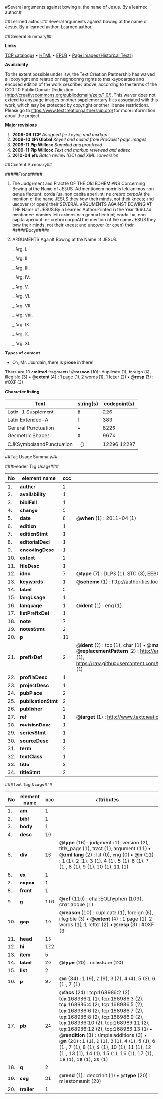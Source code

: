 #Several arguments against bowing at the name of Jesus. By a learned author.#

##Learned author.##
Several arguments against bowing at the name of Jesus. By a learned author.
Learned author.

##General Summary##

**Links**

[TCP catalogue](http://www.ota.ox.ac.uk/tcp/)  • 
[HTML](http://tei.it.ox.ac.uk/tcp/Texts-HTML/free/A92/A92970.html)  • 
[EPUB](http://tei.it.ox.ac.uk/tcp/Texts-EPUB/free/A92/A92970.epub) • 
[Page images (Historical Texts)](https://historicaltexts.jisc.ac.uk/eebo-99863477e)

**Availability**

To the extent possible under law, the Text Creation Partnership has waived all copyright and related or neighboring rights to this keyboarded and encoded edition of the work described above, according to the terms of the CC0 1.0 Public Domain Dedication (http://creativecommons.org/publicdomain/zero/1.0/). This waiver does not extend to any page images or other supplementary files associated with this work, which may be protected by copyright or other license restrictions. Please go to https://www.textcreationpartnership.org/ for more information about the project.

**Major revisions**

1. __2009-09__ __TCP__ *Assigned for keying and markup*
1. __2009-10__ __SPi Global__ *Keyed and coded from ProQuest page images*
1. __2009-11__ __Pip Willcox__ *Sampled and proofread*
1. __2009-11__ __Pip Willcox__ *Text and markup reviewed and edited*
1. __2010-04__ __pfs__ *Batch review (QC) and XML conversion*

##Content Summary##

#####Front#####

1. The Judgement and Practiſe OF THE Old BOHEMIANS Concerning Bowing at the Name of JESUS.
Ad mentionem nominis Ieſu animos non genua flectunt; corda ſua, non capita aperiunt: ne crebro corpoAt the mention of the name JESUS they bow their minds, not their knees; and uncover (or open) their SEVERAL ARGUMENTS AGAINST BOWING AT THE Name of JESUS.By a Learned Author.Printed in the Year 1660.Ad mentionem nominis Ieſu animos non genua flectunt; corda ſua, non capita aperiunt: ne crebro corpoAt the mention of the name JESUS they bow their minds, not their knees; and uncover (or open) their 
#####Body#####

1. ARGUMENTS Againſt Bowing at the Name of JESUS.

    _ Arg. I.

    _ Arg. II.

    _ Arg. III.

    _ Arg. IV.

    _ Arg. V.

    _ Arg. VI.

    _ Arg. VII.

    _ Arg. VIII.

    _ Arg. IX.

    _ Arg. X.

    _ Arg. XI.

**Types of content**

  * Oh, Mr. Jourdain, there is **prose** in there!

There are 10 **omitted** fragments! 
 @__reason__ (10) : duplicate (1), foreign (6), illegible (3)  •  @__extent__ (4) : 1 page (1), 2 words (1), 1 letter (2)  •  @__resp__ (3) : #OXF (3)

**Character listing**


|Text|string(s)|codepoint(s)|
|---|---|---|
|Latin-1 Supplement|â|226|
|Latin Extended-A|ſ|383|
|General Punctuation|•|8226|
|Geometric Shapes|◊|9674|
|CJKSymbolsandPunctuation|〈〉|12296 12297|

##Tag Usage Summary##

###Header Tag Usage###

|No|element name|occ|attributes|
|---|---|---|---|
|1.|__author__|2||
|2.|__availability__|1||
|3.|__biblFull__|1||
|4.|__change__|5||
|5.|__date__|8| @__when__ (1) : 2011-04 (1)|
|6.|__edition__|1||
|7.|__editionStmt__|1||
|8.|__editorialDecl__|1||
|9.|__encodingDesc__|1||
|10.|__extent__|2||
|11.|__fileDesc__|1||
|12.|__idno__|7| @__type__ (7) : DLPS (1), STC (3), EEBO-CITATION (1), PROQUEST (1), VID (1)|
|13.|__keywords__|1| @__scheme__ (1) : http://authorities.loc.gov/ (1)|
|14.|__label__|5||
|15.|__langUsage__|1||
|16.|__language__|1| @__ident__ (1) : eng (1)|
|17.|__listPrefixDef__|1||
|18.|__note__|7||
|19.|__notesStmt__|2||
|20.|__p__|11||
|21.|__prefixDef__|2| @__ident__ (2) : tcp (1), char (1)  •  @__matchPattern__ (2) : ([0-9\-]+):([0-9IVX]+) (1), (.+) (1)  •  @__replacementPattern__ (2) : http://eebo.chadwyck.com/downloadtiff?vid=$1&page=$2 (1), https://raw.githubusercontent.com/textcreationpartnership/Texts/master/tcpchars.xml#$1 (1)|
|22.|__profileDesc__|1||
|23.|__projectDesc__|1||
|24.|__pubPlace__|2||
|25.|__publicationStmt__|2||
|26.|__publisher__|2||
|27.|__ref__|1| @__target__ (1) : http://www.textcreationpartnership.org/docs/. (1)|
|28.|__revisionDesc__|1||
|29.|__seriesStmt__|1||
|30.|__sourceDesc__|1||
|31.|__term__|2||
|32.|__textClass__|1||
|33.|__title__|3||
|34.|__titleStmt__|2||


###Text Tag Usage###

|No|element name|occ|attributes|
|---|---|---|---|
|1.|__am__|1||
|2.|__bibl__|1||
|3.|__body__|1||
|4.|__desc__|10||
|5.|__div__|16| @__type__ (16) : judgment (1), version (2), title_page (1), tract (1), argument (11)  •  @__xml:lang__ (2) : lat (0), eng (0)  •  @__n__ (11) : 1 (1), 2 (1), 3 (1), 4 (1), 5 (1), 6 (1), 7 (1), 8 (1), 9 (1), 10 (1), 11 (1)|
|6.|__ex__|1||
|7.|__expan__|1||
|8.|__front__|1||
|9.|__g__|110| @__ref__ (110) : char:EOLhyphen (109), char:abque (1)|
|10.|__gap__|10| @__reason__ (10) : duplicate (1), foreign (6), illegible (3)  •  @__extent__ (4) : 1 page (1), 2 words (1), 1 letter (2)  •  @__resp__ (3) : #OXF (3)|
|11.|__head__|13||
|12.|__hi__|122||
|13.|__item__|5||
|14.|__label__|20| @__type__ (20) : milestone (20)|
|15.|__list__|2||
|16.|__p__|95| @__n__ (34) : 1 (9), 2 (9), 3 (7), 4 (4), 5 (3), 6 (1), 7 (1)|
|17.|__pb__|24| @__facs__ (24) : tcp:168986:2 (2), tcp:168986:1 (1), tcp:168986:3 (2), tcp:168986:4 (2), tcp:168986:5 (2), tcp:168986:6 (2), tcp:168986:7 (2), tcp:168986:8 (2), tcp:168986:9 (2), tcp:168986:10 (2), tcp:168986:11 (2), tcp:168986:12 (2), tcp:168986:13 (1)  •  @__rendition__ (3) : simple:additions (3)  •  @__n__ (20) : 1 (1), 2 (1), 3 (1), 4 (1), 5 (1), 6 (1), 7 (1), 8 (1), 9 (1), 10 (1), 11 (1), 12 (1), 13 (1), 14 (1), 15 (1), 16 (1), 17 (1), 18 (1), 19 (1), 20 (1)|
|18.|__q__|2||
|19.|__seg__|21| @__rend__ (1) : decorInit (1)  •  @__type__ (20) : milestoneunit (20)|
|20.|__trailer__|1||
